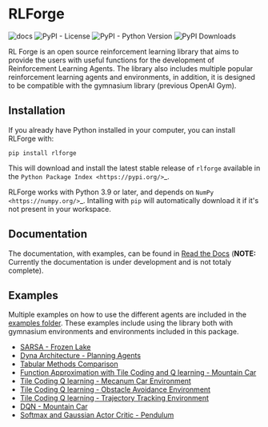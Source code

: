 # RLForge

![docs](https://readthedocs.org/projects/rlforge/badge/?version=latest)
![PyPI - License](https://img.shields.io/pypi/l/rlforge)
![PyPI - Python Version](https://img.shields.io/pypi/pyversions/rlforge)
![PyPI Downloads](https://pepy.tech/badge/rlforge)

RL Forge is an open source reinforcement learning library that aims to provide the users with useful functions for the development of Reinforcement Learning Agents. The library also includes multiple popular reinforcement learning agents and environments, in addition, it is designed to be compatible with the gymnasium library (previous OpenAI Gym).

## Installation

If you already have Python installed in your computer, you can install RLForge with:

    pip install rlforge

This will download and install the latest stable release of ``rlforge`` available in the `Python Package Index <https://pypi.org/>`_.

RLForge works with Python 3.9 or later, and depends on `NumPy <https://numpy.org/>`_. Intalling with ``pip`` will automatically download it if it's not present in your workspace.

## Documentation

The documentation, with examples, can be found in [Read the Docs](https://rlforge.readthedocs.io) (**NOTE:** Currently the documentation is under development and is not totaly complete).

## Examples

Multiple examples on how to use the different agents are included in the [examples folder](examples). These examples include using the library both with gymnasium environments and environments included in this package.

- [SARSA - Frozen Lake](examples/sarsa_frozenLake.ipynb)
- [Dyna Architecture - Planning Agents](examples/dynaArchitecture_planningAgents.ipynb)
- [Tabular Methods Comparison](examples/tabularMethods_comparison.ipynb)
- [Function Approximation with Tile Coding and Q learning - Mountain Car](examples/linearFunctionApproximation_mountainCar.ipynb)
- [Tile Coding Q learning - Mecanum Car Environment](examples/qlearning_mecanumCar.ipynb)
- [Tile Coding Q learning - Obstacle Avoidance Environment](examples/obstacle_avoidance.ipynb)
- [Tile Coding Q learning - Trajectory Tracking Environment](examples/trajectory_tracking.ipynb)
- [DQN - Mountain Car](examples/DQN_mountainCar.ipynb)
- [Softmax and Gaussian Actor Critic - Pendulum](examples/actorCritic_pendulum.ipynb)